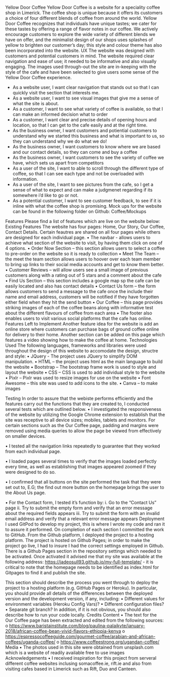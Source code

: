 Yellow Door Coffee
Yellow Door Coffee is a website for a speciality coffee shop in Limerick. The coffee shop is unique because it offers its customers a choice of four different blends of coffee from around the world. Yellow Door Coffee recognizes that individuals have unique tastes; we cater for these tastes by offering a range of flavor notes in our coffee. We actively encourage customers to explore the wide variety of different blends we have on offer, and the minimalist design of our shops uses splashes of yellow to brighten our customer’s day; this style and colour theme has also been incorporated into the website. 
UX
The website was designed with customers and potential customers in mind. The website required clear navigation and ease of use; it needed to be informative and also visually engaging. The images used through-out the site are in-keeping with the style of the cafe and have been selected to give users some sense of the Yellow Door Coffee experience.
-	As a website user, I want clear navigation that stands out so that I can quickly visit the section that interests me.
-	As a website user, I want to see visual images that give me a sense of what the site is about.
-	As a customer, I want to see what variety of coffee  is available, so that I can make an informed decision what to order
-	As a customer, I want clear and precise details  of opening hours and location, so that I can get to the cafe easily and at the right time.
-	As the business owner, I want customers and potiential customers to understand why we started this business and what is important to us, so they can understand why we do what we do!
-	As the business owner, I want customers to know where we are based and our contact details, so they can come and buy a coffee
-	As the business owner, I want customers to see the variety of coffee we have, which sets us apart from competitors
-	As a user of the site, I want to able to scroll through the different type  of coffee, so that I can see each type and not be overloaded with information. 
-	As a user of the site, I want to see pictures from the cafe, so I get a sense of what to expect and can make a judgmenet regarding if its somewhere i’d like to go or not.
-	As a potential customer, I want to see customer feedback, to see if it is inline with what the coffee shop is promising.
Mock ups for the website can be found in the following folder on Github: Coffee/Mockups





Features
Please find a list of features which are live on the website below: 
Existing Features
The website has four pages: Home, Our Story, Our Coffee, Contact Details. Certain feautres are shared on all four pages while others are designed for each individual page. 
•	The navbar  - allows users to achieve what section of the website to visit, by having them click on one of 4 options. 
•	Order Now Section – this section allows users to select a coffee to pre-order on the website so it is ready to collection
•	Meet The Team – the meet the team section allows users to hoover over each team member to bring up links to their social media accounts and get to know them better.
•	Customer Reviews – will allow users see a small image of previous customers along with a rating out of 5 stars and a comment about the cafe
•	Find Us Section – this section includes a google map sp the cafe can be easily located and also has contact details
•	Contact Us form – the form allows customers to send a message to the cafe once the include their name and email address, customers will be notified if they have forgotten either field when they hit the send button
•	Our Coffee – this page provides striking images of each of the coffee beans along with informative test about the different flavours of coffee from each area
•	The footer also enables users to visit various social platforms that the cafe has online. 
Features Left to Implement
Another feature idea for the website is add an online store where customers can purchase bags of ground coffee online for delivery to their home. Another section can be added on this page which features a video showing how to make the coffee at home. 
Technologies Used
The following languages, frameworks and libraries were used throughout the design of this website to accomodate the design, structre and style:
•	JQuery - The project uses JQuery to simplify DOM manipulation.
•	HTML – the project uses html as the main language to build the website
•	Bootstrap – The bootstrap frame work is used to style and layout the website
•	CSS – CSS is used to add individual style to the website
•	Pixlr – Pixlr was used to resize images for use on the website
•	Font Awesome – this site was used to add icons to the site.
•	Canva – to make images

Testing
In order to assure that the webiste performs efficiently and the features carry out the functions that they are created to, I conducted several tests which are outlined below.
•	I investigated the responsiveness of the website by utilizing the Google Chrome extension to establish that the site was receptive to all device sizes; mobiles, tablets and monitors. For certain sections such as the Our Coffee page, padding and margins were removed using media queries to allow the page be viewed from effectively on smaller devices. 

•	I tested all the navigation links repeatedly to guarantee that they worked from each individual page.


•	I loaded pages several times to verify that the images loaded perfectly every time, as well as establishing that images appeared zoomed if they were designed to do so. 

•	I confirmed that all buttons on the site performed the task that they were set out to, E.G; the find out more button on the homepage brings the user to the About Us page. 


•	For the Contact form, I tested it’s function by: 
i.	Go to the “Contact Us” page
ii.	 Try to submit the empty form and verify that an error message about the required fields appears
                         iii.       Try to submit the form with an invalid email address and verify that a relevant error message appears
Deployment
I used GitPod to develop my project, this is where I wrote my code and ran it to assure it performed. On completion of each section I committed the work to GitHub. From the Github platform, I deployed the project to a hosting platform.  The project is hosted on Github Pages; in order to make the project go live, I had to insure I had the correct settings employed in Github. There is a Github Pages section in the repository settings which needed to be activated. Once activated it advised me that my site was available at the following address: https://jadeosull93.github.io/my-full-template/ - it is critical to note that the homepage needs to be identified as index.html for Gitpages to find it and publish the site. 

This section should describe the process you went through to deploy the project to a hosting platform (e.g. GitHub Pages or Heroku).
In particular, you should provide all details of the differences between the deployed version and the development version, if any, including:
•	Different values for environment variables (Heroku Config Vars)?
•	Different configuration files?
•	Separate git branch?
In addition, if it is not obvious, you should also describe how to run your code locally.
Credits
Content
•	The text for the Our Coffee page has been extracted and edited from the following sources:
o	https://www.baristainstitute.com/blog/paulina-palaikyte/january-2018/african-coffee-bean-vivid-flavors-ethiopia-kenya
o	https://espressocoffeeguide.com/gourmet-coffee/arabian-and-african-coffees/uganda-coffee/
o	https://www.coffeestrong.org/ugandan-coffee/
Media
•	The photos used in this site were obtained from  unsplash.com which is a website of readily available free to use images 
Acknowledgements
•	I received inspiration for this project from serveral different coffee websites inclusing somacoffee.ie, rift.ie and also from visiting cafes based in Limerick such as Rift, Duo and Canteen. 

